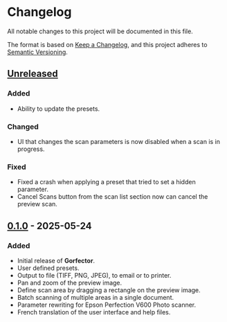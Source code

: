# Changelog

All notable changes to this project will be documented in this file.

The format is based on [Keep a Changelog](https://keepachangelog.com/en/1.1.0/),
and this project adheres to [Semantic Versioning](https://semver.org/spec/v2.0.0.html).

## [Unreleased]

### Added

- Ability to update the presets.

### Changed

- UI that changes the scan parameters is now disabled when a scan is in progress.

### Fixed

- Fixed a crash when applying a preset that tried to set a hidden parameter.
- Cancel Scans button from the scan list section now can cancel the preview scan.


## [0.1.0] - 2025-05-24

### Added

- Initial release of **Gorfector**.
- User defined presets.
- Output to file (TIFF, PNG, JPEG), to email or to printer.
- Pan and zoom of the preview image.
- Define scan area by dragging a rectangle on the preview image.
- Batch scanning of multiple areas in a single document.
- Parameter rewriting for Epson Perfection V600 Photo scanner.
- French translation of the user interface and help files.

[unreleased]: https://github.com/patrickfournier/gorfector/compare/v0.1...HEAD
[0.1.0]: https://github.com/patrickfournier/gorfector/releases/tag/v0.1.0
